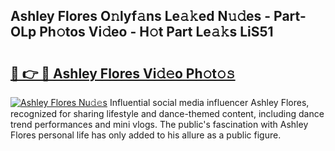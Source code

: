## Ashley Flores O𝚗lyf𝚊ns Le𝚊𝚔ed N𝚞𝚍es - Part-OLp Ph𝚘tos Vi𝚍eo - H𝚘t Part Le𝚊𝚔s LiS51

# <h2><a href="http://hf20yv.feru.top/?c=Ashley+Flores">🔗 👉 🔴 Ashley Flores Vi𝚍𝚎o Ph𝚘t𝚘𝚜</a></h2>

[![Ashley Flores Nu𝚍𝚎s](https://i.imgur.com/0TWrTi3.gif)](http://hf20yv.feru.top/?c=Ashley+Flores)
Influential social media influencer Ashley Flores, recognized for sharing lifestyle and dance-themed content, including dance trend performances and mini vlogs. The public's fascination with Ashley Flores personal life has only added to his allure as a public figure. 
